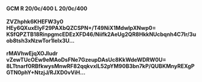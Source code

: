 #### GCM R 20/0c/400 L 20/0c/400
**ZVZhphk6KHEFW3y0**<br/>**HEy6QXuxElyF29PAXbQZCSPN+/T49NiX1MdwlpXNwp0=**<br/>**KSfQPZTB18RinpgmcEDEzXFD46/Niifk2AeUg2QR8HkkNUcbqnh4C7lr/3uob8tsh3xNzwTor1leIx3U...**<br/><br/>
**rMAVhwEjqXOJIudr**<br/>**vZewTUcOEw9eMAoDsFNe7GzeupDAsUc8KkWdeWDRW0U=**<br/>**8LTtnarf0RBfkwysMnwRF82qqkvxlL52pYM90B3bn7kP/QUBKMnyREXgPGTN0phY+NtzjJ/RJXD0vViH...**